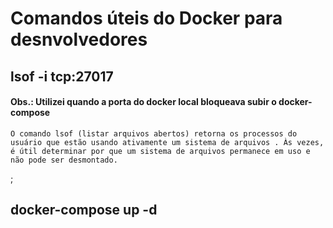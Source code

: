 # Comandos úteis do Docker para desnvolvedores


## lsof -i tcp:27017

#### Obs.: Utilizei quando a porta do docker local bloqueava subir o docker-compose

> <p>
    O comando lsof (listar arquivos abertos) retorna os processos do usuário que estão usando ativamente um sistema de arquivos . Às vezes, é útil determinar por que um sistema de arquivos permanece em uso e não pode ser desmontado.
  </p>;

## docker-compose up -d
